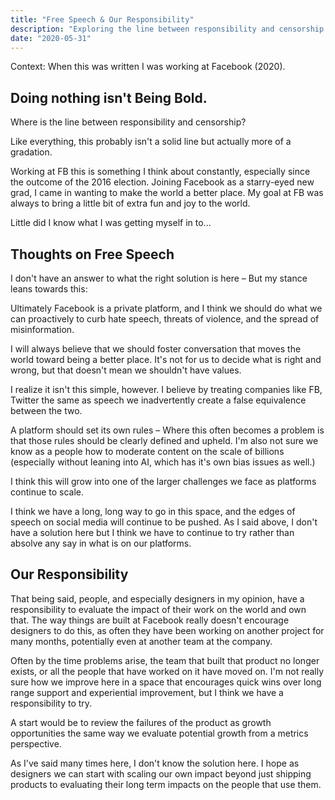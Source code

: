 ```yaml
---
title: "Free Speech & Our Responsibility"
description: "Exploring the line between responsibility and censorship for platform owners and designers."
date: "2020-05-31"
---
```


Context: When this was written I was working at Facebook (2020).

## Doing nothing isn't Being Bold.

Where is the line between responsibility and censorship?

Like everything, this probably isn't a solid line but actually more of a gradation.

Working at FB this is something I think about constantly, especially since the outcome of the 2016 election. Joining Facebook as a starry-eyed new grad, I came in wanting to make the world a better place. My goal at FB was always to bring a little bit of extra fun and joy to the world.

Little did I know what I was getting myself in to...

## Thoughts on Free Speech

I don't have an answer to what the right solution is here – But my stance leans towards this:

Ultimately Facebook is a private platform, and I think we should do what we can proactively to curb hate speech, threats of violence, and the spread of misinformation.

I will always believe that we should foster conversation that moves the world toward being a better place. It's not for us to decide what is right and wrong, but that doesn't mean we shouldn't have values.

I realize it isn't this simple, however. I believe by treating companies like FB, Twitter the same as speech we inadvertently create a false equivalence between the two.

A platform should set its own rules – Where this often becomes a problem is that those rules should be clearly defined and upheld. I'm also not sure we know as a people how to moderate content on the scale of billions (especially without leaning into AI, which has it's own bias issues as well.)

I think this will grow into one of the larger challenges we face as platforms continue to scale.

I think we have a long, long way to go in this space, and the edges of speech on social media will continue to be pushed. As I said above, I don't have a solution here but I think we have to continue to try rather than absolve any say in what is on our platforms.

## Our Responsibility

That being said, people, and especially designers in my opinion, have a responsibility to evaluate the impact of their work on the world and own that. The way things are built at Facebook really doesn't encourage designers to do this, as often they have been working on another project for many months, potentially even at another team at the company.

Often by the time problems arise, the team that built that product no longer exists, or all the people that have worked on it have moved on. I'm not really sure how we improve here in a space that encourages quick wins over long range support and experiential improvement, but I think we have a responsibility to try.

A start would be to review the failures of the product as growth opportunities the same way we evaluate potential growth from a metrics perspective.

As I've said many times here, I don't know the solution here. I hope as designers we can start with scaling our own impact beyond just shipping products to evaluating their long term impacts on the people that use them.
